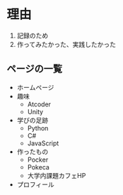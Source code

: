 # 理由

1. 記録のため
1. 作ってみたかった、実践したかった

## ページの一覧

- ホームページ
- 趣味
  - Atcoder
  - Unity
- 学びの足跡
  - Python
  - C#
  - JavaScript
- 作ったもの
  - Pocker
  - Pokeca
  - 大学内課題カフェHP
- プロフィール
